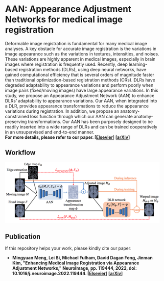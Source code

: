 # AAN: Appearance Adjustment Networks for medical image registration
Deformable image registration is fundamental for many medical image analyses. A key obstacle for accurate image registration is the variations in image appearance such as the variations in textures, intensities, and noises. These variations are highly apparent in medical images, especially in brain images where registration is frequently used. Recently, deep learning-based registration methods (DLRs), using deep neural networks, have gained computational efficiency that is several orders of magnitude faster than traditional optimization-based registration methods (ORs). DLRs have degraded adaptability to appearance variations and perform poorly when image pairs (fixed/moving images) have large appearance variations. In this study, we propose an Appearance Adjustment Network (AAN) to enhance DLRs’ adaptability to appearance variations. Our AAN, when integrated into a DLR, provides appearance transformations to reduce the appearance variations during registration. In addition, we propose an anatomy-constrained loss function through which our AAN can generate anatomy-preserving transformations. Our AAN has been purposely designed to be readily inserted into a wide range of DLRs and can be trained cooperatively in an unsupervised and end-to-end manner.  
**For more details, please refer to our paper. [[Elsevier](https://linkinghub.elsevier.com/retrieve/pii/S1053811922005614)] [[arXiv](https://arxiv.org/abs/2103.05213)]**

## Workflow
![workflow](https://github.com/MungoMeng/Image-Registration-AAN/blob/master/Figure/workflow.png)

## Publication
If this repository helps your work, please kindly cite our paper:
* **Mingyuan Meng, Lei Bi, Michael Fulham, David Dagan Feng, Jinman Kim, "Enhancing Medical Image Registration via Appearance Adjustment Networks," NeuroImage, pp. 119444, 2022, doi: 10.1016/j.neuroimage.2022.119444. [[Elsevier](https://linkinghub.elsevier.com/retrieve/pii/S1053811922005614)] [[arXiv](https://arxiv.org/abs/2103.05213)]**
